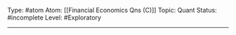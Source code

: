 Type: #atom
Atom: [[Financial Economics Qns (C)]]
Topic: Quant 
Status: #incomplete 
Level: #Exploratory 

----
